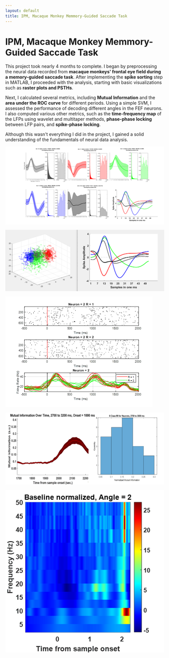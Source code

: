 ```yaml
---
layout: default
title: IPM, Macaque Monkey Memmory-Guided Saccade Task
---
```


# IPM, Macaque Monkey Memmory-Guided Saccade Task


This project took nearly 4 months to complete. I began by preprocessing the neural data recorded from **macaque monkeys' frontal eye field during a memory-guided saccade task**. After implementing the **spike sorting** step in MATLAB, I proceeded with the analysis, starting with basic visualizations such as **raster plots and PSTHs**.

Next, I calculated several metrics, including **Mutual Information** and the **area under the ROC curve** for different periods. Using a simple SVM, I assessed the performance of decoding different angles in the FEF neurons. I also computed various other metrics, such as the **time-frequency map** of the LFPs using wavelet and multitaper methods, **phase-phase locking** between LFP pairs, and **spike-phase locking**.

Although this wasn't everything I did in the project, I gained a solid understanding of the fundamentals of neural data analysis.

![Spike sorting](./Project_Pics/IPMNDASS/Sorting_distribution.png)

![Spike shapes and cluster](./Project_Pics/IPMNDASS/Shape.PNG)

![psth and raster plot](./Project_Pics/IPMNDASS/psthraster.png)

![MI](./Project_Pics/IPMNDASS/MI.png)

![time-frequency map](./Project_Pics/IPMNDASS/Map.png)